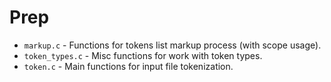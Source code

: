 # Prep
- `markup.c` - Functions for tokens list markup process (with scope usage).
- `token_types.c` - Misc functions for work with token types.
- `token.c` - Main functions for input file tokenization.
 